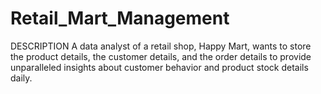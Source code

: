 # Retail_Mart_Management

DESCRIPTION
A data analyst of a retail shop, Happy Mart, wants to store the product details, the customer details, and the order details to provide unparalleled insights about customer behavior and product stock details daily.
